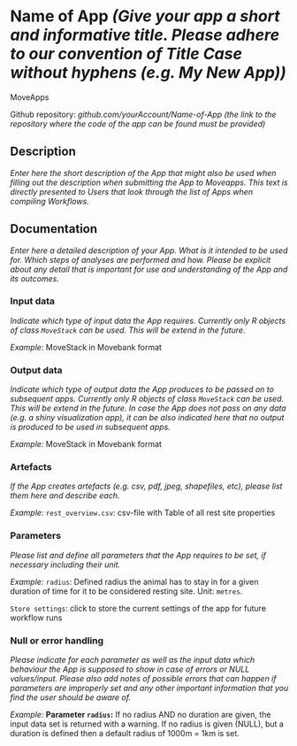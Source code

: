 # Name of App *(Give your app a short and informative title. Please adhere to our convention of Title Case without hyphens (e.g. My New App))*

MoveApps

Github repository: *github.com/yourAccount/Name-of-App* *(the link to the repository where the code of the app can be found must be provided)*

## Description
*Enter here the short description of the App that might also be used when filling out the description when submitting the App to Moveapps. This text is directly presented to Users that look through the list of Apps when compiling Workflows.*

## Documentation
*Enter here a detailed description of your App. What is it intended to be used for. Which steps of analyses are performed and how. Please be explicit about any detail that is important for use and understanding of the App and its outcomes.*

### Input data
*Indicate which type of input data the App requires. Currently only R objects of class `MoveStack` can be used. This will be extend in the future.*

*Example*: MoveStack in Movebank format

### Output data
*Indicate which type of output data the App produces to be passed on to subsequent apps. Currently only R objects of class `MoveStack` can be used. This will be extend in the future. In case the App does not pass on any data (e.g. a shiny visualization app), it can be also indicated here that no output is produced to be used in subsequent apps.*

*Example:* MoveStack in Movebank format

### Artefacts
*If the App creates artefacts (e.g. csv, pdf, jpeg, shapefiles, etc), please list them here and describe each.*

*Example:* `rest_overview.csv`: csv-file with Table of all rest site properties

### Parameters 
*Please list and define all parameters that the App requires to be set, if necessary including their unit.*

*Example:* `radius`: Defined radius the animal has to stay in for a given duration of time for it to be considered resting site. Unit: `metres`.

`Store settings`: click to store the current settings of the app for future workflow runs

### Null or error handling
*Please indicate for each parameter as well as the input data which behaviour the App is supposed to show in case of errors or NULL values/input. Please also add notes of possible errors that can happen if parameters are improperly set and any other important information that you find the user should be aware of.*

*Example:* **Parameter `radius`:** If no radius AND no duration are given, the input data set is returned with a warning. If no radius is given (NULL), but a duration is defined then a default radius of 1000m = 1km is set. 
